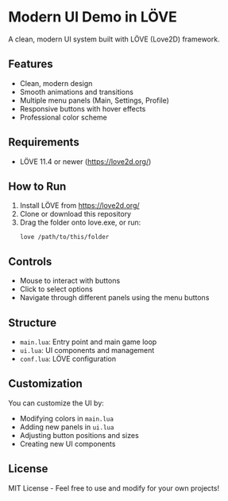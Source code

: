 # Modern UI Demo in LÖVE

A clean, modern UI system built with LÖVE (Love2D) framework.

## Features

- Clean, modern design
- Smooth animations and transitions
- Multiple menu panels (Main, Settings, Profile)
- Responsive buttons with hover effects
- Professional color scheme

## Requirements

- LÖVE 11.4 or newer (https://love2d.org/)

## How to Run

1. Install LÖVE from https://love2d.org/
2. Clone or download this repository
3. Drag the folder onto love.exe, or run:
   ```
   love /path/to/this/folder
   ```

## Controls

- Mouse to interact with buttons
- Click to select options
- Navigate through different panels using the menu buttons

## Structure

- `main.lua`: Entry point and main game loop
- `ui.lua`: UI components and management
- `conf.lua`: LÖVE configuration

## Customization

You can customize the UI by:
- Modifying colors in `main.lua`
- Adding new panels in `ui.lua`
- Adjusting button positions and sizes
- Creating new UI components

## License

MIT License - Feel free to use and modify for your own projects!
